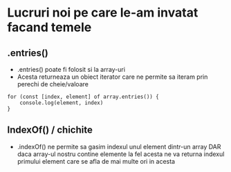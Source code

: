 # Lucruri noi pe care le-am invatat facand temele

## .entries()

- .entries() poate fi folosit si la array-uri
- Acesta returneaza un obiect iterator care ne permite sa iteram prin perechi de cheie/valoare

```Js
for (const [index, element] of array.entries()) {
    console.log(element, index)
}
```

## IndexOf() / chichite

- .indexOf() ne permite sa gasim indexul unul element dintr-un array DAR daca array-ul nostru contine elemente la fel acesta ne va returna indexul primului element care se afla de mai multe ori in acesta








